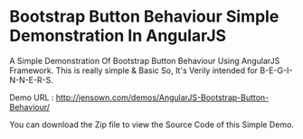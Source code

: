 # Bootstrap Button Behaviour Simple Demonstration In AngularJS
A Simple Demonstration Of Bootstrap Button Behaviour Using AngularJS Framework. This is really simple & Basic So, It's Verily intended for B-E-G-I-N-N-E-R-S.

Demo URL : http://jensown.com/demos/AngularJS-Bootstrap-Button-Behaviour/

You can download the Zip file to view the Source Code of this Simple Demo.


